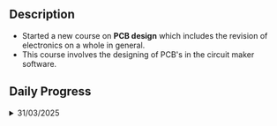  ## Description
- Started a new course on **PCB design** which includes the revision of electronics on a whole in general.
- This course involves the designing of PCB's in the circuit maker software.

## Daily Progress

<details>
 <summary>31/03/2025</summary>
 - **Electronics**
</details>
